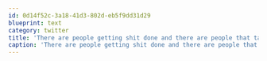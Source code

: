 ```yaml
---
id: 0d14f52c-3a18-41d3-802d-eb5f9dd31d29
blueprint: text
category: twitter
title: 'There are people getting shit done and there are people that talk about getting shit done. Which are you?'
caption: 'There are people getting shit done and there are people that talk about getting shit done. Which are you?'
---
```

